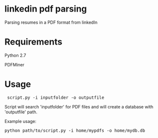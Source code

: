 linkedin pdf parsing
====================

Parsing resumes in a PDF format from linkedIn 


Requirements
============
Python 2.7

PDFMiner

Usage
============
<pre> script.py -i inputfolder -o outputfile
</pre>
Script will search 'inputfolder' for PDF files and will create a database with 'outputfile' path.

Example usage:
<pre>
python path/to/script.py -i home/mypdfs -o home/mydb.db
</pre>

